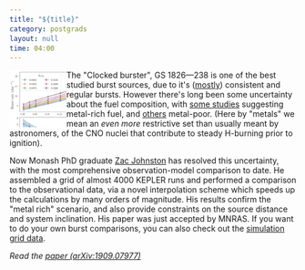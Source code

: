 ```yaml
---
title: "${title}"
category: postgrads
layout: null
time: 04:00
---
```

<!-- converted from blosxom format post by dkg 22.1.2022 -->
<img src="images/johnston20.png" width="100" align="left">
The "Clocked burster", GS&nbsp;1826&mdash;238 is one of the best studied burst
sources, due to it's (<a href="http://adsabs.harvard.edu/abs/2016ApJ...818..135C">mostly</a>) consistent and regular bursts. However there's long been some
uncertainty about the fuel composition, with 
<a href="http://adsabs.harvard.edu/abs/2007ApJ...671L.141H">some studies</a>
suggesting metal-rich fuel, and 
<a href="https://ui.adsabs.harvard.edu/abs/2004ApJ...601..466G">others</a> metal-poor.
(Here by "metals" we mean an <em>even more</em> restrictive set than usually meant by
astronomers, of the CNO nuclei that contribute to steady H-burning prior to ignition).</p>
<p>Now Monash PhD graduate 
<a href="https://astro.natsci.msu.edu/people/zac-johnston">Zac Johnston</a>
has resolved this uncertainty, with the most comprehensive observation-model
comparison to date. He assembled a grid of almost 4000 KEPLER runs and 
performed a comparison to the observational data, via a novel interpolation
scheme which speeds up the calculations by many orders of magnitude.
His results confirm the "metal rich" scenario, and also provide constraints on the source distance and system inclination. His paper was just accepted by MNRAS.
If you want to do your own burst comparisons, you can also check out
the 
<a href="https://data.mendeley.com/datasets/nmb24z6jrp/1">simulation grid data</a>.</p>
<p><em>Read the 
<a href="http://arxiv.org/abs/1909.07977">paper (arXiv:1909.07977)</a></em></p>
